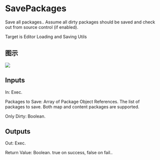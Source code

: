 # SavePackages

Save all packages.. Assume all dirty packages should be saved and check out from source control (if enabled).

Target is Editor Loading and Saving Utils

## 图示

![]($-20221218-18495212.png)

## Inputs

In: Exec.

Packages to Save: Array of Package Object References. The list of packages to save. Both map and content packages are supported.

Only Dirty: Boolean.  

## Outputs

Out: Exec.

Return Value: Boolean. true on success, false on fail..

